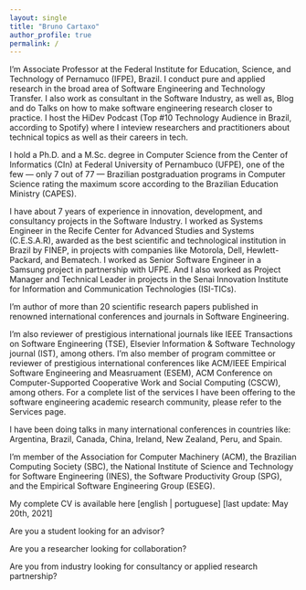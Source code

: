 ```yaml
---
layout: single
title: "Bruno Cartaxo"
author_profile: true
permalink: /
---
```


I’m Associate Professor at the Federal Institute for Education, Science, and Technology of Pernamuco (IFPE), Brazil. I conduct pure and applied research in the broad area of Software Engineering and Technology Transfer. I also work as consultant in the Software Industry, as well as, Blog and do Talks on how to make software engineering research closer to practice. I host the HiDev Podcast (Top #10 Technology Audience in Brazil, according to Spotify) where I inteview researchers and practitioners about technical topics as well as their careers in tech.

I hold a Ph.D. and a M.Sc. degree in Computer Science from the Center of Informatics (CIn) at Federal University of Pernambuco (UFPE), one of the few —  only 7 out of 77 — Brazilian postgraduation programs in Computer Science rating the maximum score according to the Brazilian Education Ministry (CAPES).

I have about 7 years of experience in innovation, development, and consultancy projects in the Software Industry. I worked as Systems Engineer in the Recife Center for Advanced Studies and Systems (C.E.S.A.R), awarded as the best scientific and technological institution in Brazil by FINEP, in projects with companies like Motorola, Dell, Hewlett-Packard, and Bematech. I worked as Senior Software Engineer in a Samsung project in partnership with UFPE. And I also worked as Project Manager and Technical Leader in projects in the Senai Innovation Institute for Information and Communication Technologies (ISI-TICs).

I’m author of more than 20 scientific research papers published in renowned international conferences and journals in Software Engineering.

I’m also reviewer of prestigious international journals like IEEE Transactions on Software Engineering (TSE), Elsevier Information & Software Technology journal (IST), among others. I’m also member of program committee or reviewer of prestigious international conferences like ACM/IEEE Empirical Software Engineering and Measruament (ESEM), ACM Conference on Computer-Supported Cooperative Work and Social Computing (CSCW), among others. For a complete list of the services I have been offering to the software engineering academic research community, please refer to the Services page.

I have been doing talks in many international conferences in countries like: Argentina, Brazil, Canada, China, Ireland, New Zealand, Peru, and Spain.

I’m member of the Association for Computer Machinery (ACM), the Brazilian Computing Society (SBC), the National Institute of Science and Technology for Software Engineering (INES), the Software Productivity Group (SPG), and the Empirical Software Engineering Group (ESEG).

My complete CV is available here [english | portuguese] [last update: May 20th, 2021]

Are you a student looking for an advisor?

Are you a researcher looking for collaboration?

Are you from industry looking for consultancy or applied research partnership?
